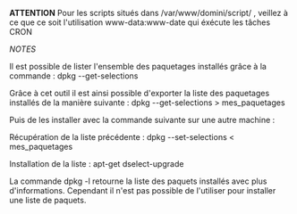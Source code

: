 **ATTENTION**
Pour les scripts situés dans /var/www/domini/script/ , veillez à ce que ce soit l'utilisation www-data:www-date qui éxécute les tâches CRON

*NOTES*

Il est possible de lister l'ensemble des paquetages installés grâce à la commande : 
dpkg --get-selections

Grâce à cet outil il est ainsi possible d'exporter la liste des paquetages installés de la manière suivante : 
dpkg --get-selections > mes_paquetages

Puis de les installer avec la commande suivante sur une autre machine : 

Récupération de la liste précédente : 
dpkg --set-selections < mes_paquetages

Installation de la liste : 
apt-get dselect-upgrade



La commande dpkg -l retourne la liste des paquets installés avec plus d'informations.
 Cependant il n'est pas possible de l'utiliser pour installer une liste de paquets.
